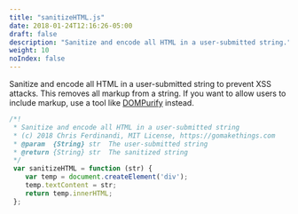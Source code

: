 ```yaml
---
title: "sanitizeHTML.js"
date: 2018-01-24T12:16:26-05:00
draft: false
description: "Sanitize and encode all HTML in a user-submitted string."
weight: 10
noIndex: false
---
```


Sanitize and encode all HTML in a user-submitted string to prevent XSS attacks. This removes all markup from a string. If you want to allow users to include markup, use a tool like [DOMPurify](https://github.com/cure53/DOMPurify) instead.

```js
/*!
 * Sanitize and encode all HTML in a user-submitted string
 * (c) 2018 Chris Ferdinandi, MIT License, https://gomakethings.com
 * @param  {String} str  The user-submitted string
 * @return {String} str  The sanitized string
 */
 var sanitizeHTML = function (str) {
 	var temp = document.createElement('div');
 	temp.textContent = str;
 	return temp.innerHTML;
 };
```